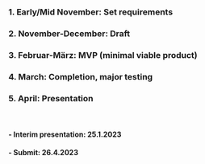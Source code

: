 ### 1. **Early/Mid November:** Set requirements
### 2. **November-December:** Draft
### 3. **Februar-März:** MVP (minimal viable product)
### 4. **March:** Completion, major testing
### 5. **April:** Presentation 
<br>

#### - Interim presentation: 25.1.2023
#### - Submit: 26.4.2023 